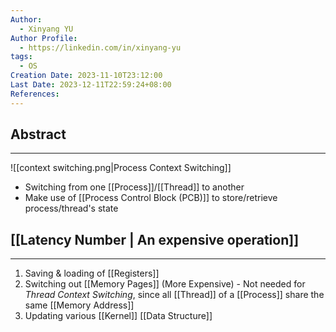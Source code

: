 ```yaml
---
Author:
  - Xinyang YU
Author Profile:
  - https://linkedin.com/in/xinyang-yu
tags:
  - OS
Creation Date: 2023-11-10T23:12:00
Last Date: 2023-12-11T22:59:24+08:00
References: 
---
```

## Abstract
---
![[context switching.png|Process Context Switching]]
- Switching from one [[Process]]/[[Thread]] to another
- Make use of [[Process Control Block (PCB)]] to store/retrieve process/thread's state

## [[Latency Number | An expensive operation]]
---
1. Saving & loading of [[Registers]]
2. Switching out [[Memory Pages]] (More Expensive) - Not needed for *Thread Context Switching*, since all [[Thread]] of a [[Process]] share the same [[Memory Address]]
3. Updating various [[Kernel]] [[Data Structure]]